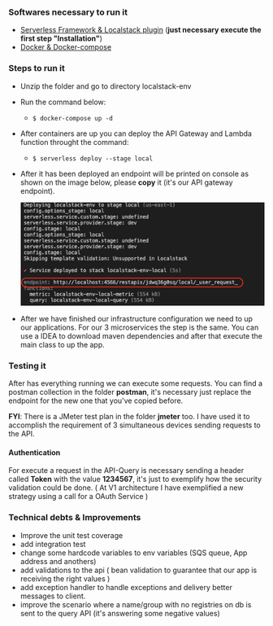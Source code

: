 ### Softwares necessary to run it

- [Serverless Framework & Localstack plugin](https://www.npmjs.com/package/serverless-localstack "Serverless") (**just necessary execute the first step "Installation"**)
- [Docker & Docker-compose](https://docs.docker.com/compose/install/ "Docker-compose")

### Steps to run it

- Unzip the folder and go to directory localstack-env
- Run the command below:
  - `$ docker-compose up -d`
- After containers are up you can deploy the API Gateway and Lambda function throught the command:
  - `$ serverless deploy --stage local`
- After it has been deployed an endpoint will be printed on console as shown on the image below, please **copy** it (it's our API gateway endpoint).
  
  ![](https://github.com/JonataSaraiva/temp/blob/main/endpoint.png)
- After we have finished our infrastructure configuration we need to up our applications. For our 3 microservices the step is the same. You can use a IDEA to download maven dependencies and after that execute the main class to up the app.

### Testing it
After has everything running we can execute some requests. You can find a postman collection in the folder **postman**, it's necessary just replace the endpoint for the new one that you've copied before.

**FYI**: There is a JMeter test plan in the folder **jmeter** too. I have used it to accomplish the requirement of 3 simultaneous devices sending requests to the API.

#### Authentication
For execute a request in the API-Query is necessary sending a header called **Token** with the value **1234567**, it's just to exemplify how the security validation could be done. ( At V1 architecture I have exemplified a new strategy using a call for a OAuth Service )

### Technical debts & Improvements
- Improve the unit test coverage
- add integration test
- change some hardcode variables to env variables (SQS queue, App address and anothers)
- add validations to the api ( bean validation to guarantee that our app is receiving the right values )
- add exception handler to handle exceptions and delivery better messages to client.
- improve the scenario where a name/group with no registries on db is sent to the query API (it's answering some negative values)
